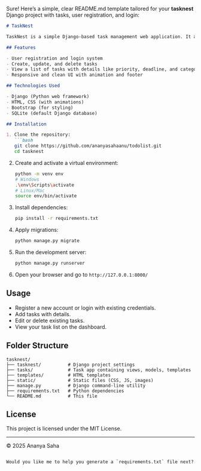 Sure! Here’s a simple, clear README.md template tailored for your **tasknest** Django project with tasks, user registration, and login:

````markdown
# TaskNest

TaskNest is a simple Django-based task management web application. It allows users to register, login, create, update, and delete their tasks with priorities, deadlines, and categories.

## Features

- User registration and login system
- Create, update, and delete tasks
- View a list of tasks with details like priority, deadline, and category
- Responsive and clean UI with animation and footer

## Technologies Used

- Django (Python web framework)
- HTML, CSS (with animations)
- Bootstrap (for styling)
- SQLite (default Django database)

## Installation

1. Clone the repository:
   ```bash
   git clone https://github.com/ananyasahaanu/todolist.git
   cd tasknest
````

2. Create and activate a virtual environment:

   ```bash
   python -m venv env
   # Windows
   .\env\Scripts\activate
   # Linux/Mac
   source env/bin/activate
   ```

3. Install dependencies:

   ```bash
   pip install -r requirements.txt
   ```

4. Apply migrations:

   ```bash
   python manage.py migrate
   ```

5. Run the development server:

   ```bash
   python manage.py runserver
   ```

6. Open your browser and go to `http://127.0.0.1:8000/`

## Usage

* Register a new account or login with existing credentials.
* Add tasks with details.
* Edit or delete existing tasks.
* View your task list on the dashboard.

## Folder Structure

```
tasknest/
├── tasknest/          # Django project settings
├── tasks/             # Task app containing views, models, templates
├── templates/         # HTML templates
├── static/            # Static files (CSS, JS, images)
├── manage.py          # Django command-line utility
├── requirements.txt   # Python dependencies
└── README.md          # This file
```

## License

This project is licensed under the MIT License.

---

© 2025 Ananya Saha

```

Would you like me to help you generate a `requirements.txt` file next?
```
